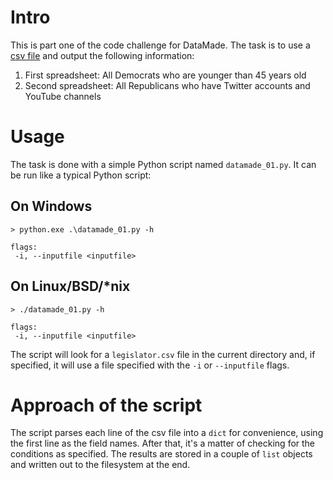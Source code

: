 # Intro
 
This is part one of the code challenge for DataMade. The task is to use a [csv file](http://unitedstates.sunlightfoundation.com/legislators/legislators.csv) and output the following information:
1. First spreadsheet: All Democrats who are younger than 45 years old
2. Second spreadsheet: All Republicans who have Twitter accounts and YouTube channels

# Usage

The task is done with a simple Python script named `datamade_01.py`. It can be run like a typical Python script:

## On Windows
```
> python.exe .\datamade_01.py -h

flags:
 -i, --inputfile <inputfile>

```
## On Linux/BSD/*nix
```
> ./datamade_01.py -h

flags:
 -i, --inputfile <inputfile>

```

The script will look for a `legislator.csv` file in the current directory and, if specified, it will use a file specified with the `-i` or `--inputfile` flags.

# Approach of the script
The script parses each line of the csv file into a `dict` for convenience, using the first line as the field names. After that, it's a matter of checking for the conditions as specified. The results are stored in a couple of  `list` objects and written out to the filesystem at the end.